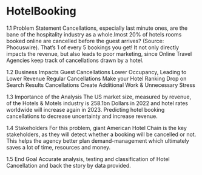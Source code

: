 # HotelBooking

1.1 Problem Statement
Cancellations, especially last minute ones, are the bane of the hospitality industry as a whole.lmost 20% of hotels rooms booked online are cancelled before the guest arrives? (Source: Phocuswire). That’s 1 of every 5 bookings you get! It not only directly impacts the revenue, but also leads to poor marketing, since Online Travel Agencies keep track of cancellations drawn by a hotel.

1.2 Business Impacts
Guest Cancellations Lower Occupancy, Leading to Lower Revenue
Regular Cancellations Make your Hotel Ranking Drop on Search Results
Cancellations Create Additional Work & Unnecessary Stress

1.3 Importance of the Analysis
The US market size, measured by revenue, of the Hotels & Motels industry is 258.1bn Dollars in 2022 and hotel rates worldwide will increase again in 2023. Predicting hotel booking cancellations to decrease uncertainty and increase revenue.

1.4 Stakeholders
For this problem, giant American Hotel Chain is the key stakeholders, as they will detect whether a booking will be cancelled or not. This helps the agency better plan demand-management which ultimately saves a lot of time, resources and money.

1.5 End Goal
Accurate analysis, testing and classification of Hotel Cancellation and back the story by data provided.
